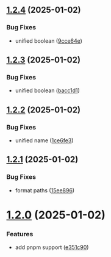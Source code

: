 ## [1.2.4](https://github.com/tardis-ksh/Tencent-Cloud-CDN-Purge-Paths-Cache/compare/v1.2.3...v1.2.4) (2025-01-02)


### Bug Fixes

* unified boolean ([9cce64e](https://github.com/tardis-ksh/Tencent-Cloud-CDN-Purge-Paths-Cache/commit/9cce64e29197bae92b8bfc6ca606748bf6425ae9))



## [1.2.3](https://github.com/tardis-ksh/Tencent-Cloud-CDN-Purge-Paths-Cache/compare/v1.2.2...v1.2.3) (2025-01-02)


### Bug Fixes

* unified boolean ([bacc1d1](https://github.com/tardis-ksh/Tencent-Cloud-CDN-Purge-Paths-Cache/commit/bacc1d112cd8ee2bf9c30506042e44a12730a5d3))



## [1.2.2](https://github.com/tardis-ksh/Tencent-Cloud-CDN-Purge-Paths-Cache/compare/v1.2.1...v1.2.2) (2025-01-02)


### Bug Fixes

* unified name ([1ce6fe3](https://github.com/tardis-ksh/Tencent-Cloud-CDN-Purge-Paths-Cache/commit/1ce6fe3f49b29d524cbd2bd3755bea25dad362db))



## [1.2.1](https://github.com/tardis-ksh/Tencent-Cloud-CDN-Purge-Paths-Cache/compare/v1.2.0...v1.2.1) (2025-01-02)


### Bug Fixes

* format paths ([15ee896](https://github.com/tardis-ksh/Tencent-Cloud-CDN-Purge-Paths-Cache/commit/15ee8966b30df0b1dcbd3c0b576d6eb95ab7fabc))



# [1.2.0](https://github.com/tardis-ksh/Tencent-Cloud-CDN-Purge-Paths-Cache/compare/v1.1.0...v1.2.0) (2025-01-02)


### Features

* add pnpm support ([e351c90](https://github.com/tardis-ksh/Tencent-Cloud-CDN-Purge-Paths-Cache/commit/e351c90733c82a4118aca58be9bb8ab8d621b25a))



